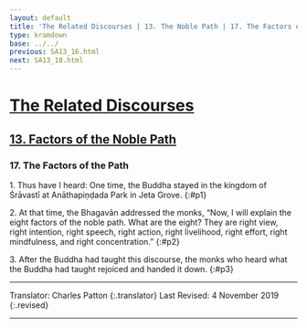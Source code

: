 ```yaml
---
layout: default
title: 'The Related Discourses | 13. The Noble Path | 17. The Factors of the Path'
type: kramdown
base: ../../
previous: SA13_16.html
next: SA13_18.html
---
```


# [The Related Discourses](../index.html)
## [13. Factors of the Noble Path](index.html)
### 17. The Factors of the Path

1\. Thus have I heard: One time, the Buddha stayed in the kingdom of Śrāvastī at Anāthapiṇḍada Park in Jeta Grove.
{:#p1}

2\. At that time, the Bhagavān addressed the monks, “Now, I will explain the eight factors of the noble path. What are the eight? They are right view, right intention, right speech, right action, right livelihood, right effort, right mindfulness, and right concentration.”
{:#p2}

3\. After the Buddha had taught this discourse, the monks who heard what the Buddha had taught rejoiced and handed it down.
{:#p3}

---

Translator: Charles Patton
{:.translator}
Last Revised: 4 November 2019
{:.revised}

---